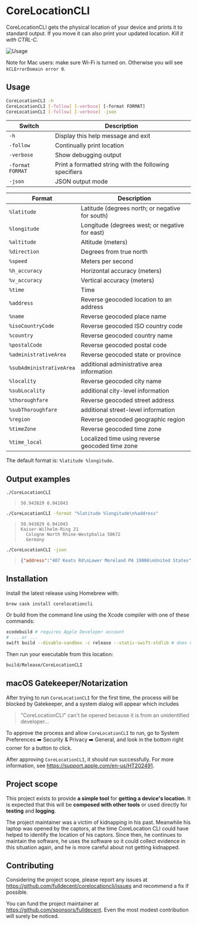 # CoreLocationCLI

CoreLocationCLI gets the physical location of your device and prints it to standard output. If you move it can also print your updated location. *Kill it with CTRL-C.*

![Usage](https://cloud.githubusercontent.com/assets/382183/25063655/52c11234-221d-11e7-81fb-0f8712dac393.gif)

Note for Mac users: make sure Wi-Fi is turned on. Otherwise you will see `kCLErrorDomain error 0`.

## Usage

```sh
CoreLocationCLI -h
CoreLocationCLI [-follow] [-verbose] [-format FORMAT]
CoreLocationCLI [-follow] [-verbose] -json
```

| Switch           | Description                                            |
| ---------------- | ------------------------------------------------------ |
| `-h`             | Display this help message and exit                     |
| `-follow`        | Continually print location                             |
| `-verbose`       | Show debugging output                                  |
| `-format FORMAT` | Print a formatted string with the following specifiers |
| `-json`          | JSON output mode                                       |

| Format         | Description                              |
| -------------- | ---------------------------------------- |
| `%latitude`   | Latitude (degrees north; or negative for south) |
| `%longitude`  | Longitude (degrees west; or negative for east) |
| `%altitude`   | Altitude (meters)                        |
| `%direction`  | Degrees from true north                  |
| `%speed`      | Meters per second                        |
| `%h_accuracy` | Horizontal accuracy (meters)             |
| `%v_accuracy` | Vertical accuracy (meters)               |
| `%time`       | Time                                     |
| `%address`    | Reverse geocoded location to an address  |
| `%name`       | Reverse geocoded place name |
| `%isoCountryCode` | Reverse geocoded ISO country code |
| `%country` | Reverse geocoded country name |
| `%postalCode` | Reverse geocoded postal code |
| `%administrativeArea` | Reverse geocoded state or province |
| `%subAdministrativeArea` | additional administrative area information |
| `%locality` | Reverse geocoded city name |
| `%subLocality` | additional city-level information |
| `%thoroughfare` | Reverse geocoded street address |
| `%subThoroughfare` | additional street-level information |
| `%region` | Reverse geocoded geographic region |
| `%timeZone` | Reverse geocoded time zone |
| `%time_local` | Localized time using reverse geocoded time zone |

The default format is: `%latitude %longitude`.

## Output examples

```sh
./CoreLocationCLI
```

> ```
> 50.943829 6.941043
> ```

```sh
./CoreLocationCLI -format "%latitude %longitude\n%address"
```

> ```
> 50.943829 6.941043
> Kaiser-Wilhelm-Ring 21
> 	Cologne North Rhine-Westphalia 50672
> 	Germany
> ```

```sh
./CoreLocationCLI -json
```

>```json
>{"address":"407 Keats Rd\nLower Moreland PA 19006\nUnited States","locality":"nLower Moreland","subThoroughfare":"407","time":"2019-10-03 04:10:05 +0000","subLocality":null,"administrativeArea":"PA","country":"United States","thoroughfare":"Keats Rd","region":"<+40.141196,-75.034815> radius 35.91","speed":"-1","latitude":"40.141196","name":"1354 Panther Rd","altitude":"92.00","timeZone":"America\/New_York","time_local": "2019-10-02 23:10:05 -0400","isoCountryCode":"US","longitude":"-75.034815","v_accuracy":"65","postalCode":"19006","direction":"-1.0","h_accuracy":"65","subAdministrativeArea":"Montgomery"}
>  ```

## Installation

Install the latest release using Homebrew with:

```sh
brew cask install corelocationcli
```

Or build from the command line using the Xcode compiler with one of these commands:

```sh
xcodebuild # requires Apple Developer account
# ... or ...
swift build --disable-sandbox -c release --static-swift-stdlib # does not require account
```

Then run your executable from this location:

```sh
build/Release/CoreLocationCLI
```

## macOS Gatekeeper/Notarization

After trying to run `CoreLocationCLI` for the first time, the process will be blocked by Gatekeeper, and a system dialog will appear which includes

> "CoreLocationCLI" can't be opened because it is from an unidentified developer...

To approve the process and allow `CoreLocationCLI` to run, go to System Preferences ➡️ Security & Privacy ➡️ General, and look in the bottom right corner for a button to click.

After approving `CoreLocationCLI`, it should run successfully. For more information, see https://support.apple.com/en-us/HT202491.

## Project scope

This project exists to provide **a simple tool** for **getting a device's location**. It is expected that this will be **composed with other tools** or used directly for **testing** and **logging**.

The project maintainer was a victim of kidnapping in his past. Meanwhile his laptop was opened by the captors, at the time CoreLocation CLI could have helped to identify the location of his captors. Since then, he continues to maintain the software, he uses the software so it could collect evidence in this situation again, and he is more careful about not getting kidnapped.

## Contributing

Considering the project scope, please report any issues at https://github.com/fulldecent/corelocationcli/issues and recommend a fix if possible.

You can fund the project maintainer at https://github.com/sponsors/fulldecent. Even the most modest contribution will surely be noticed.

